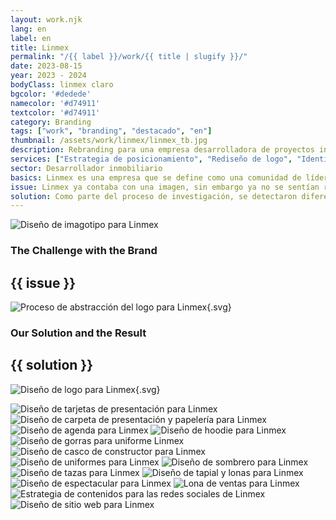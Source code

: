 ```yaml
---
layout: work.njk 
lang: en
label: en
title: Linmex
permalink: "/{{ label }}/work/{{ title | slugify }}/"
date: 2023-08-15
year: 2023 - 2024
bodyClass: linmex claro
bgcolor: '#dedede'
namecolor: '#d74911'
textcolor: '#d74911'
category: Branding
tags: ["work", "branding", "destacado", "en"]
thumbnail: /assets/work/linmex/linmex_tb.jpg
description: Rebranding para una empresa desarrolladora de proyectos inmobiliarios
services: ["Estrategia de posicionamiento", "Rediseño de logo", "Identidad Corporativa", "Desarrollo de sitio Web"]
sector: Desarrollador inmobiliario
basics: Linmex es una empresa que se define como una comunidad de líderes inmobiliarios en Mérida, Yucatán, en continua búsqueda de oportunidades de cambio para la industria de los Bienes Raíces, a través de propuestas innovadoras que propicien una mejor calidad de vida para sus inversionistas, colaboradores y la sociedad en general.
issue: Linmex ya contaba con una imagen, sin embargo ya no se sentían representados por ella. Adicionalmente su logo se parecía visualmente a otro, lo cual ocasionaba problemas para lograr establecer una identidad propia. Por tal motivo, resultó importante llevar a cabo un rebranding completo, desde donde se pudiera construir una nueva identidad con base a sus valores, esencia y diferenciadores.
solution: Como parte del proceso de investigación, se detectaron diferenciadores que eran clave durante el proceso de trabajo que desempeña Linmex con sus socios, asesores y desarrollos. En primer lugar, ofrecen crecimiento para sus inversionistas, tanto a socios capitalistas como aportadores. También brindan dirección a sus asesores internos y externos, a fin de que cuenten con las herramientas y el conocimiento para ser más efectivos en la venta de las propiedades. Por último, logran el éxito en cada nuevo proyecto mediante una metodología probada, sistémica y funcional. Estos fueron los atributos que dieron lugar a su identidad empezando con la imagen del logo, una abstracción de esos tres conceptos base. A partir de ahí, la identidad refuerza los mismos tres componentes, impulsada por un color dinámico, moderno y joven, y equilibrada por una estructura de contenidos formal y sobria.
---
```


![Diseño de imagotipo para Linmex](/assets/work/linmex/linmex_imagotipo.jpg)

<div class="column__2">
    <div class="col__left">
        <h3>The Challenge with the Brand</h3>
    </div>
    <div class="col__right">
        <h2>{{ issue }}</h2>
    </div>
</div>

![Proceso de abstracción del logo para Linmex](/assets/work/linmex/linmex_logo_proceso.svg){.svg}

<div class="column__2 work__column__2">
    <div class="col__left">
        <h3>Our Solution and the Result</h3>
    </div>
    <div class="col__right">
        <h2>{{ solution }}</h2>
    </div>
</div>

![Diseño de logo para Linmex](/assets/work/linmex/linmex_logo.svg){.svg}

![Diseño de tarjetas de presentación para Linmex](/assets/work/linmex/linmex_tarjetas.jpg)
![Diseño de carpeta de presentación y papelería para Linmex](/assets/work/linmex/linmex_folder.jpg)
![Diseño de agenda para Linmex](/assets/work/linmex/linmex_agenda.jpg)
![Diseño de hoodie para Linmex](/assets/work/linmex/linmex_hoodie.jpg)
![Diseño de gorras para uniforme Linmex](/assets/work/linmex/linmex_gorras.jpg)
![Diseño de casco de constructor para Linmex](/assets/work/linmex/linmex_casco.jpg)
![Diseño de uniformes para Linmex](/assets/work/linmex/linmex_uniformes.jpg)
![Diseño de sombrero para Linmex](/assets/work/linmex/linmex_sombrero.jpg)
![Diseño de tazas para Linmex](/assets/work/linmex/linmex_taza.jpg)
![Diseño de tapial y lonas para Linmex](/assets/work/linmex/linmex_paneles.jpg)
![Diseño de espectacular para Linmex](/assets/work/linmex/linmex_espectacular.jpg)
![Lona de ventas para Linmex](/assets/work/linmex/linmex_lona.jpg)
![Estrategia de contenidos para las redes sociales de Linmex](/assets/work/linmex/linmex_instagram.jpg)
![Diseño de sitio web para Linmex](/assets/work/linmex/linmex_web.jpg)